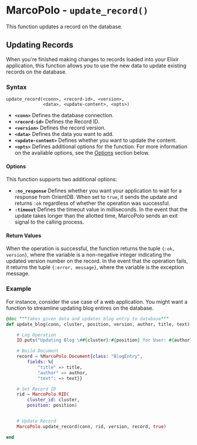 
# MarcoPolo - `update_record()`

This function updates a record on the database.

## Updating Records

When you're finished making changes to records loaded into your Elixir application, this function allows you to use the new data to update existing records on the database.


### Syntax

```
update_record(<conn>, <record-id>, <version>, 
              <data>, <update-content>, <opts>)
```


- **`<conn>`** Defines the database connection.
- **`<record-id>`** Defines the Record ID.
- **`<version>`** Defines the record version.
- **`<data>`** Defines the data you want to add.
- **`<update-content>`** Defines whether you want to update the content.
- **`<opts>`** Defines additional options for the function.  For more information on the available options, see the [Options](#options) section below.

#### Options

This function supports two additional options:

- **`:no_response`** Defines whether you want your application to wait for a response from OrientDB.  When set to `true`, it sends the update and returns `:ok` regardless of whether the operation was successful.
- **`:timeout`** Defines the timeout value in milliseconds.  In the event that the update takes longer than the allotted time, MarcoPolo sends an exit signal to the calling process.

#### Return Values

When the operation is successful, the function returns the tuple `{:ok, version}`, where the variable is a non-negative integer indicating the updated version number on the record.  In the event that the operation fails, it returns the tuple `{:error, message}`, where the variable is the exception message.


### Example

For instance, consider the use case of a web application.  You might want a function to streamline updating blog entires on the database.

```elixir
@doc """Takes given data and updates blog entry to database"""
def update_blog(conn, cluster, position, version, author, title, text) do

	# Log Operation
	IO.puts("Updating Blog \##{cluster}:#{position} for User: #{author}")

	# Build Document
	record = %MarcoPolo.Document{class: "BlogEntry",
		fields: %{
			"title" => title,
			"author" => author,
			"text": => text}}

	# Set Record ID
	rid = MarcoPolo.RID(
		cluster_id: cluster, 
		position: position)


	# Update Record
	MarcoPolo.update_record(conn, rid, version, record, true)

end
```


